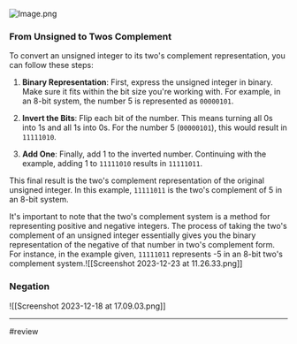 
![Image.png](Image.png)
### From Unsigned to Twos Complement
To convert an unsigned integer to its two's complement representation, you can follow these steps:

1. **Binary Representation**: First, express the unsigned integer in binary. Make sure it fits within the bit size you're working with. For example, in an 8-bit system, the number 5 is represented as `00000101`.
    
2. **Invert the Bits**: Flip each bit of the number. This means turning all 0s into 1s and all 1s into 0s. For the number 5 (`00000101`), this would result in `11111010`.
    
3. **Add One**: Finally, add 1 to the inverted number. Continuing with the example, adding 1 to `11111010` results in `11111011`.
    
This final result is the two's complement representation of the original unsigned integer. In this example, `11111011` is the two's complement of 5 in an 8-bit system.

It's important to note that the two's complement system is a method for representing positive and negative integers. The process of taking the two's complement of an unsigned integer essentially gives you the binary representation of the negative of that number in two's complement form. For instance, in the example given, `11111011` represents -5 in an 8-bit two's complement system.![[Screenshot 2023-12-23 at 11.26.33.png]]
### Negation
![[Screenshot 2023-12-18 at 17.09.03.png]]

---
#review